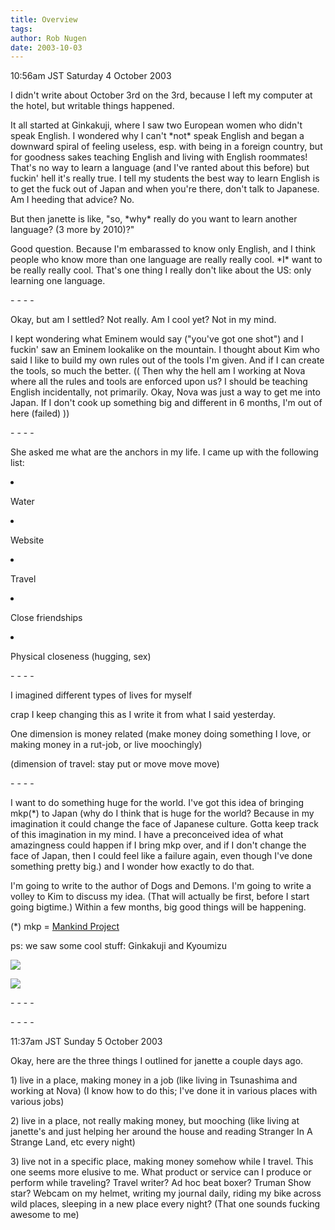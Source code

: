 ```yaml
---
title: Overview
tags: 
author: Rob Nugen
date: 2003-10-03
---
```


<p class=date>10:56am JST Saturday 4 October 2003</p>

<p>I didn't write about October 3rd on the 3rd, because I left my
computer at the hotel, but writable things happened.</p>

<p>It all started at Ginkakuji, where I saw two European women who
didn't speak English.  I wondered why I can't *not* speak English and
began a downward spiral of feeling useless, esp. with being in a
foreign country, but for goodness sakes teaching English and living
with English roommates!  That's no way to learn a language (and I've
ranted about this before) but fuckin' hell it's really true.  I tell
my students the best way to learn English is to get the fuck out of
Japan and when you're there, don't talk to Japanese.  Am I heeding
that advice?  No.</p>

<p>But then janette is like, "so, *why* really do you want to learn
another language?  (3 more by 2010)?"</p>

<p>Good question.  Because I'm embarassed to know only English, and I
think people who know more than one language are really really cool.
*I* want to be really really cool.  That's one thing I really don't
like about the US: only learning one language.</p>

<p>- - - -</p>

<p>Okay, but am I settled?  Not really.  Am I cool yet?  Not in my
mind.</p>

<p>I kept wondering what Eminem would say ("you've got one shot") and
I fuckin' saw an Eminem lookalike on the mountain.  I thought about
Kim who said I like to build my own rules out of the tools I'm given.
And if I can create the tools, so much the better.  (( Then why the
hell am I working at Nova where all the rules and tools are enforced
upon us? I should be teaching English incidentally, not primarily.
Okay, Nova was just a way to get me into Japan.  If I don't cook up
something big and different in 6 months, I'm out of here (failed)
))</p>

<p>- - - -</p>

<p>She asked me what are the anchors in my life.   I came up with the
following list:</p>

<li><p>Water</p></li>
<li><p>Website</p></li>
<li><p>Travel</p></li>
<li><p>Close friendships</p></li>
<li><p>Physical closeness (hugging, sex)</p></li>

<p>- - - -</p>

<p>I imagined different types of lives for myself</p>

<p>crap I keep changing this as I write it from what I said yesterday.</p>

<p>One dimension is money related (make money doing something I love,
or making money in a rut-job, or live moochingly)</p>

<p>(dimension of travel: stay put or move move move)</p>

<p>- - - -</p>

<p>I want to do something huge for the world.  I've got this idea of
bringing mkp(*) to Japan (why do I think that is huge for the world?
Because in my imagination it could change the face of Japanese
culture.   Gotta keep track of this imagination in my mind. I have a
preconceived idea of what amazingness could happen if I bring mkp
over, and if I don't change the face of Japan, then I could feel like
a failure again, even though I've done something pretty big.) and I
wonder how exactly to do that.</p>

<p>I'm going to write to the author of Dogs and Demons.  I'm going to
write a volley to Kim to discuss my idea.  (That will actually be
first, before I start going bigtime.)  Within a few months, big good
things will be happening.</p>

<p>(*) mkp = <a href="http://www.mkp.org">Mankind Project</a></p>

<p>ps: we saw some cool stuff: Ginkakuji and Kyoumizu</p>

<p><a
href="/images/travel/japan2003-2004/005_janette-trip/janette_trip-Images/32.jpg"><img
src="/images/travel/japan2003-2004/005_janette-trip/janette_trip-Thumbnails/32.jpg"
border=0></a></p>

<p><a
href="/images/travel/japan2003-2004/005_janette-trip/janette_trip-Images/37.jpg"><img
src="/images/travel/japan2003-2004/005_janette-trip/janette_trip-Thumbnails/37.jpg"
border=0></a></p>

<p>- - - -</p>
<p>- - - -</p>

<p class=date>11:37am JST Sunday 5 October 2003</p>

<p>Okay, here are the three things I outlined for janette a couple days ago.</p>

<p>1) live in a place, making money in a job (like living in
Tsunashima and working at Nova) (I know how to do this; I've done it
in various places with various jobs)</p>

<p>2) live in a place, not really making money, but mooching (like
living at janette's and just helping her around the house and reading
Stranger In A Strange Land, etc every night)</p>

<p>3) live not in a specific place, making money somehow while I
travel.  This one seems more elusive to me.  What product or service
can I produce or perform while traveling?  Travel writer?  Ad hoc beat
boxer?  Truman Show star?  Webcam on my helmet, writing my journal
daily, riding my bike across wild places, sleeping in a new place
every night?  (That one sounds fucking awesome to me)</p>
